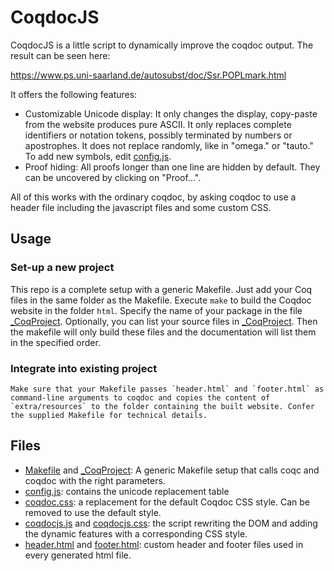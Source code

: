 # CoqdocJS

CoqdocJS is a little script to dynamically improve the coqdoc output.
The result can be seen here:

https://www.ps.uni-saarland.de/autosubst/doc/Ssr.POPLmark.html

It offers the following features:
- Customizable Unicode display:
	It only changes the display, copy-paste from the website produces pure ASCII.
	It only replaces complete identifiers or notation tokens, possibly terminated by numbers or apostrophes.
	It does not replace randomly, like in "omega." or "tauto."
	To add new symbols, edit [config.js](extra/resources/config.js).
- Proof hiding:
	All proofs longer than one line are hidden by default. They can be uncovered by clicking on "Proof...".

All of this works with the ordinary coqdoc, by asking coqdoc to use a header file including the javascript files and some custom CSS.

## Usage

### Set-up a new project
  This repo is a complete setup with a generic Makefile. Just add your Coq files in the same folder as the Makefile.
		Execute `make` to build the Coqdoc website in the folder `html`.
		Specify the name of your package in the file [\_CoqProject](_CoqProject).
		Optionally, you can list your source files in [\_CoqProject](_CoqProject).
		Then the makefile will only build these files and the documentation will list them in the specified order.

### Integrate into existing project
	Make sure that your Makefile passes `header.html` and `footer.html` as command-line arguments to coqdoc and copies the content of `extra/resources` to the folder containing the built website. Confer the supplied Makefile for technical details.



## Files

- [Makefile](Makefile) and [\_CoqProject](_CoqProject): A generic Makefile setup that calls coqc and coqdoc with the right parameters.
- [config.js](extra/resources/config.js): contains the unicode replacement table
- [coqdoc.css](extra/resources/coqdoc.css): a replacement for the default Coqdoc CSS style. Can be removed to use the default style.
- [coqdocjs.js](extra/resources/coqdocjs.js) and [coqdocjs.css](extra/resources/coqdocjs.css): the script rewriting the DOM and adding the dynamic features with a corresponding CSS style.
- [header.html](extra/header.html) and [footer.html](extra/footer.html): custom header and footer files used in every generated html file.

